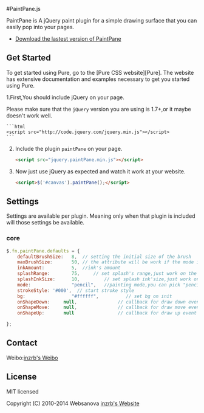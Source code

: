 #PaintPane.js



PaintPane is A jQuery paint plugin for a simple drawing surface that you can easily pop into your pages.

* [Download the lastest version of PaintPane](https://github.com/inzrb/PaintPane)

Get Started
-----------

To get started using Pure, go to the [Pure CSS website][Pure]. The website has
extensive documentation and examples necessary to get you started using Pure.

1.First,You should include jQuery  on your page.
   
   Please make sure that the `jQuery`  version you are using is 1.7+,or it maybe doesn't work well.

    ```html
    <script src="http://code.jquery.com/jquery.min.js"></script>
    ```

2. Include the plugin `paintPane` on your page.

    ```html
    <script src="jquery.paintPane.min.js"></script>
    ```

3.  Now just use jQuery as expected and watch it work at your website.    

    ```html
    <script>$('#canvas').paintPane();</script>
    ```


## Settings

Settings are available per plugin.  Meaning only when that plugin is included will those settings be available.

### core

```js
$.fn.paintPane.defaults = {
	defaultBrushSize:	8,	// setting the initial size of the brush
	maxBrushSize:	 	50,	// the attribute will be work if the mode isset "crayon" or "ink"
	inkAmount:			5,	//ink's amount 
	splashRange:		75,		// set splash's range,just work on the mode "ink"
	splashInkSize: 		10, 		// set splash ink'size,just work on the mode "ink"
	mode:				"pencil",	//painting mode,you can pick "pencil","crayon","ink"
	strokeStyle: '#000',  // start stroke style
	bg:              	"#ffffff",          // set bg on init
	onShapeDown:     null,               // callback for draw down event
	onShapeMove:     null,               // callback for draw move event
	onShapeUp:       null                // callback for draw up event

};
```



## Contact

Weibo:[inzrb's Weibo](http://weibo.com/inzrb)



## License

MIT licensed

Copyright (C) 2010-2014 Websanova [inzrb's Website](http://www.dfabl.com) 
